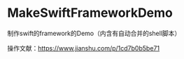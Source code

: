 # MakeSwiftFrameworkDemo
制作swift的framework的Demo（内含有自动合并的shell脚本）

操作文献：https://www.jianshu.com/p/1cd7b0b5be71
